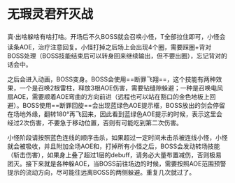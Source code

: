 # 无瑕灵君歼灭战

真·出啥躲啥有啥打啥。开场后不久BOSS就会召唤小怪，<img class="no-zoom sm-icon" :src="$withBase('/images/jobs/tank.png')" height="20">T全部拉住即可，小怪会读条AOE，<img class="no-zoom sm-icon" :src="$withBase('/images/jobs/healer.png')" height="20">治疗注意回复。小怪打掉之后场上会出现4个圈，需要踩圈+背对BOSS处理（BOSS技能结束后可以转身回来继续输出，但不要出圈），忘记背对的话会中<Status :id="1047" name="混乱" />。

之后会进入动画，BOSS变身。BOSS会使用==断罪飞翔==，这个技能有两种效果，一个是召唤2根雷柱，释放3根AOE伤害，需要钻缝隙躲避；一种是召唤电风扇AOE，需要顺着AOE弯曲的方向前进（远程也可以站在豁口的金色地板上回避）。BOSS使用==断罪回旋==会出现蓝绿色AOE提示框，BOSS放出的剑会停留在场地外缘，翻转180°再飞回来，因此看到蓝绿色AOE提示的时候，表示这里会经过2次伤害，不要急于移动位置，否则有可能吃到第二次伤害。

小怪阶段请按照蓝色连线的顺序击杀，如果超过一定时间未击杀被连线小怪，小怪就会被吸收，并且附加全场AOE和<Status :id="572" name="斩击耐性降低" />，打掉所有小怪之后，BOSS会发动转场技能（斩击伤害），如果身上叠了超过1层的<Status :id="572" name="斩击耐性降低" />debuff，请务必大量布置减伤，否则极易团灭。接下来就是各种躲AOE，当BOSS前往场边的时候，需要按照AOE范围预警提示的流动方向，尽可能往远离BOSS的两侧躲避。重复几次就过了。